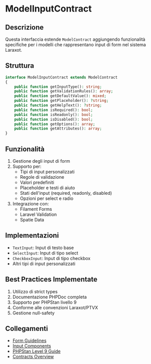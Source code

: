# ModelInputContract

## Descrizione
Questa interfaccia estende `ModelContract` aggiungendo funzionalità specifiche per i modelli che rappresentano input di form nel sistema Laraxot.

## Struttura
```php
interface ModelInputContract extends ModelContract
{
    public function getInputType(): string;
    public function getValidationRules(): array;
    public function getDefaultValue(): mixed;
    public function getPlaceholder(): ?string;
    public function getHelpText(): ?string;
    public function isRequired(): bool;
    public function isReadonly(): bool;
    public function isDisabled(): bool;
    public function getOptions(): array;
    public function getAttributes(): array;
}
```

## Funzionalità
1. Gestione degli input di form
2. Supporto per:
   - Tipi di input personalizzati
   - Regole di validazione
   - Valori predefiniti
   - Placeholder e testi di aiuto
   - Stati dell'input (required, readonly, disabled)
   - Opzioni per select e radio
3. Integrazione con:
   - Filament Forms
   - Laravel Validation
   - Spatie Data

## Implementazioni
- `TextInput`: Input di testo base
- `SelectInput`: Input di tipo select
- `CheckboxInput`: Input di tipo checkbox
- Altri tipi di input personalizzati

## Best Practices Implementate
1. Utilizzo di strict types
2. Documentazione PHPDoc completa
3. Supporto per PHPStan livello 9
4. Conforme alle convenzioni Laraxot/PTVX
5. Gestione null-safety

## Collegamenti
- [Form Guidelines](../forms/README.md)
- [Input Components](../components/FORM-COMPONENTS.md)
- [PHPStan Level 9 Guide](../PHPSTAN-LEVEL9-GUIDE.md)
- [Contracts Overview](./README.md) 